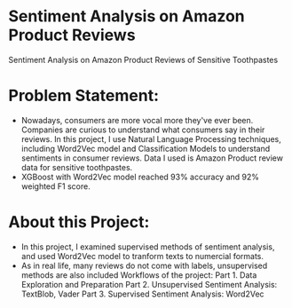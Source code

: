# Sentiment Analysis on Amazon Product Reviews
Sentiment Analysis on Amazon Product Reviews of Sensitive Toothpastes

# Problem Statement:
- Nowadays, consumers are more vocal more they've ever been. Companies are curious to understand what consumers say in their reviews. In this project, I use Natural Language Processing techniques, including Word2Vec model and Classification Models to understand sentiments in consumer reviews. Data I used is Amazon Product review data for sensitive toothpastes. 
- XGBoost with Word2Vec model reached 93% accuracy and 92% weighted F1 score.

# About this Project:
- In this project, I examined supervised methods of sentiment analysis, and used Word2Vec model to tranform texts to numercial formats.
- As in real life, many reviews do not come with labels, unsupervised methods are also included
Workflows of the project:
Part 1. Data Exploration and Preparation
Part 2. Unsupervised Sentiment Analysis: TextBlob, Vader
Part 3. Supervised Sentiment Analysis: Word2Vec
